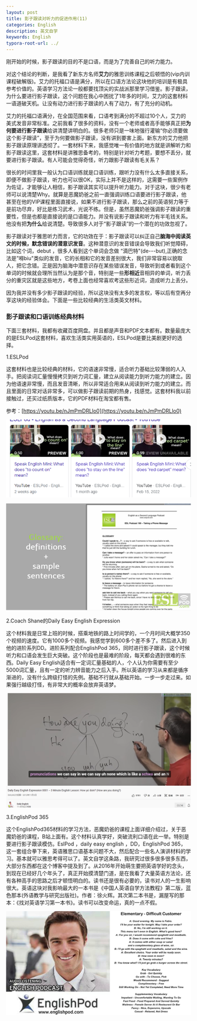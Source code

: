 ```yaml
---
layout: post
title: 影子跟读对听力的促进作用(11)
categories: English
description: 英文自学
keywords: English
typora-root-url: ../
---
```


刚开始的时候，影子跟读的目的不是口语，而是为了完善自己的听力能力。

对这个结论的判断，是我看了新东方名师**艾力**的雅思训练课程之后顿悟的(vip内训课程破解版)。艾力的托福口语是满分，所以在口语方法论这块他的培训是有极具参考价值的。英语学习方法论一般都要找顶尖的实战派那里学习借鉴。影子跟读，为什么要进行影子跟读，这个问题在我心中困扰了1年多的时间，艾力的这套材料一语道破天机。让没有动力进行影子跟读的人有了动力，有了充分的动机。

艾力的托福口语满分，在全国范围来看，口语考到满分的不超过10个人，艾力的美式发音非常标准。之前我看了很多的资料，没有一个老师或者高手能够真正把**为何要进行影子跟读**给讲清楚讲明白的。很多老师只是一味地强行灌输“你必须要做这个影子跟读”，至于为何要做影子跟读，没有讲到要害上面。新东方的艾力他把影子跟读原理讲透彻了。一套材料下来，我感觉唯一有价值的地方就是讲解听力和影子跟读这里，这套材料是讲雅思备考的，特别是针对听力考题，要想不丢分，就要进行影子跟读。有人可能会觉得奇怪，听力跟影子跟读有毛关系？

很长的时间里我一般认为口语训练就是口语训练，跟听力没有什么太多直接关系，即便不做影子跟读，听力也可以很OK，实际上并不是这样的，这需要一些案例作为佐证，才能够让人相信，影子跟读其实可以提升听力能力。对于这块，很少有老师可以说清楚Why。就算是恶魔奶爸之前一直强调训练口语要进行影子跟读，他甚至在他的VIP课程里面直接说，如果不进行影子跟读，那么之前的英语努力等于是前功尽弃，好比是练习武术，光说不练。但是，虽然恶魔奶爸强调影子跟读的重要性，但是也都是直接说的是口语能力。并没有说影子跟读和听力有半毛钱关系。他没有把**为什么**给说清楚。导致很多人对于“影子跟读”的一个潜在的功效忽视了。

影子跟读对于雅思听力而言，它的功效在于：影子跟读可以纠正自己**脑海中阅读英文的时候，默念错误的潜意识发音**。这种潜意识的发音错误会导致我们听觉障碍，比如这个词，debut ，很多人看到这个单词会念做 “滴巴特"(de---but),正确的念法是”嘚biu"类似的发音，它的长相和它的发音差别很大，我们非常容易以貌取人，把它念错。正是因为脑海中潜意识存在某些错误发音，导致听到或者看到这个单词的时候就会理所当然认为是那个音，特别是一些**形相近**音相异的单词，听力丢分的重灾区就是这些地方，考卷上面也经常喜欢考这些形近词，造成听力上丢分。

因为我并没有多少影子跟读的经验，所以这块没有太多的发言权，等以后有空再分享这块的经验体会。下面是一些比较经典的生活类英文材料。

### 影子跟读和口语训练经典材料

下面三套材料，我都有收藏百度网盘。并且都是声音和PDF文本都有。数量最庞大的是ESLPod这套材料，喜欢生活类实用英语的，ESLPod是要比美剧更好的选择。

1.ESLPod

这套材料也是比较经典的材料，它的语速非常慢，适合听力基础比较薄弱的人入手。把阅读词汇量慢慢拷贝到听力词汇量，建立从阅读能力到听力能力的建立。因为他语速非常慢，而且发音清晰，所以非常适合用来从阅读到听力能力的建立。而且里面的日常对话非常多，可以做影子跟读前期的热身，找感觉。这套材料我以前接触过，还买过纸质版本，它的PDF材料在淘宝都有售。

参考：[https://youtu.be/nJmPmDRLlo0](https://youtu.be/nJmPmDRLlo0)

![6qn0sLRlNG](/images/posts/6qn0sLRlNG.png)

![SMQPnkgSMy](/images/posts/SMQPnkgSMy.png)

2.Coach Shane的Daily Easy English Expression

这个材料我是日常上班的时候，搭乘地铁的路上时间学的，一个月时间大概学350个视频的速度。它有1000多个视频。我感觉学到600多个差不多了。然后进入到他的进阶系列DD。进阶系列配合EnglishPod 365，同时进行影子跟读，这个时候听力和口语会发生巨大突破。这个阶段也是最难的阶段，每天都会遇到很难的东西。Daily Easy English适合有一定词汇量基础的人，个人认为你需要有至少5000词汇量，且有一定的听力辨音能力之后入手。所以英语的学习从来都是循序渐进的，没有什么跨级打怪的先例。基础不行就从基础开始。一步一步走过来。如果强行越级打怪，有非常大的概率会放弃英语梦。

![QxlgGhaprh](/images/posts/QxlgGhaprh.png)



3.EnglishPod 365 

这个EnglishPod365材料的学习方法，恶魔奶爸的课程上面详细介绍过，关于恶魔奶爸的课程，B站上面有。这个材料认真学好，突破流利口语在此一举。特别是要进行影子跟读模仿。EslPod ，daily easy english ，DD，EnglishPod 365，这一套组合拳下来，英语雅思口语基本问题不大，然后配合一些名人演讲材料的学习。基本就可以雅思考得可以了。英文自学这条路，我研究过很多很多很多东西，大部分东西都在这个博客中提及到了。从2016年开始萌生要把英语学好的念头，到现在已经好几个年头了，真正开始摸清楚门道，是在我看了大量英语方法论，还有各种高手的思路之后才顿悟明白的。读书还是很有必要的，读书对人的一生影响很大。英语这块对我影响最大的一本书是《中国人英语自学方法教程》第二版，蓝色那本(外语教学与研究出版社)。作者：徐火辉。其次第二本书是，漏屋写的那本：《找对英语学习第一本书》。读书可以改变命运，真的一点不假。

![bbFYPEJJLg](/images/posts/bbFYPEJJLg.png)
